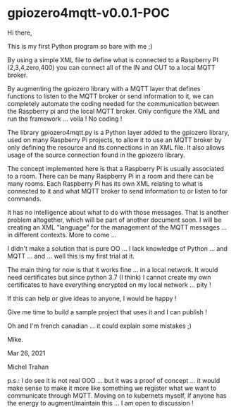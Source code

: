 # gpiozero4mqtt-v0.0.1-POC

Hi there,

This is my first Python program so bare with me ;)

By using a simple XML file to define what is connected to a Raspberry PI (2,3,4,zero,400) you can connect all of the IN and OUT to a local MQTT broker.

By augmenting the gpiozero library with a MQTT layer that defines functions to listen to the MQTT broker or send information to it, we can completely automate the coding needed for the communication between the Raspberry pi and the local MQTT broker. Only configure the XML and run the framework … voila ! No coding !

The library gpiozero4mqtt.py is a Python layer added to the gpiozero library, used on many Raspberry Pi projects, to allow it to use an MQTT broker by only defining the resource and its connections in an XML file. It also allows usage of the source connection found in the gpiozero library.

The concept implemented here is that a Raspberry Pi is usually associated to a room. There can be many Raspberry Pi in a room and there can be many rooms. Each Raspberry Pi has its own XML relating to what is connected to it and what MQTT broker to send information to or listen to for commands.

It has no intelligence about what to do with those messages. That is another problem altogether, which will be part of another document soon. I will be creating an XML "language" for the management of the MQTT messages ... in different contexts. More to come ...

I didn't make a solution that is pure OO ... I lack knowledge of Python ... and MQTT ... and ... well this is my first trial at it.

The main thing for now is that it works fine ... in a local network. It would need certificates but since python 3.7 (I think) I cannot create my own certificates to have everything encrypted on my local network ... pity !

If this can help or give ideas to anyone, I would be happy !

Give me time to build a sample project that uses it and I can publish !

Oh and I'm french canadian ... it could explain some mistakes ;)

Mike.

Mar 26, 2021

Michel Trahan

p.s.: I do see it is not real OOD ... but it was a proof of concept ... it would make sense to make it more like something we register what we want to communicate through MQTT. Moving on to kubernets myself, if anyone has the energy to augment/maintain this ... I am open to discussion !
